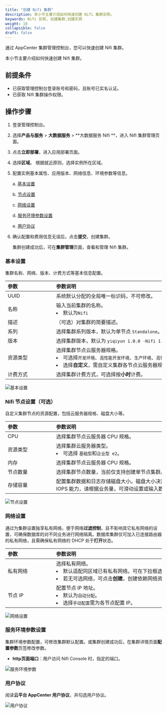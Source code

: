 ```yaml
---
title: "创建 Nifi 集群"
description: 本小节主要介绍如何快速创建 Nifi 集群实例。 
keywords: Nifi 实例, 创建集群,创建实例
weight: 10
collapsible: false
draft: false
---
```


通过 AppCenter 集群管理控制台，您可以快速创建 Nifi 集群。

本小节主要介绍如何快速创建 Nifi 集群。

## 前提条件

- 已获取管理控制台登录账号和密码，且账号已实名认证。
- 已获取 Nifi 集群操作权限。

## 操作步骤

1. 登录管理控制台。
2. 选择**产品与服务** > **大数据服务** > **大数据服务 Nifi **，进入 Nifi 集群管理页面。
3. 点击**立即部署**，进入应用部署页面。
4. 选择**区域**。
   根据就近原则，选择实例所在区域。
5. 配置实例基本属性、应用版本、网络信息、环境参数等信息。
   
   a. [基本设置](#基本设置)

   b. [节点设置](#nifi-节点设置可选)
   
   c. [网络设置](#网络设置)
   
   d. [服务环境参数设置](#服务环境参数设置)

   e. [用户协议](#用户协议)

6. 确认配置和费用信息无误后，点击**提交**，创建集群。
   
   集群创建成功后，可在**集群管理**页面，查看和管理 Nifi 集群。

### 基本设置

集群名称、网络、版本、计费方式等基本信息配置。

|<span style="display:inline-block;width:140px">参数</span> |<span style="display:inline-block;width:520px">参数说明</span>|
|:----|:----|
|   UUID     |  系统默认分配的全局唯一标识码，不可修改。  |
|   名称     |  输入当前集群的名称。<li>默认为`Nifi`  |
|   描述  |  （可选）对集群的简要描述。   |
|   系列  |  选择集群系列版本，默认为单节点 `Standalone`。   |
|   版本 |  选择集群版本，默认为 `yiqiyun 1.0.0 -Nifi 1.9.2`。|
|   资源类型 |  选择集群节点云服务器规格。<li>可选择`开发环境`、`高性能开发环境`、`生产环境`、`高性能生产环境`。<li>选择**自定义**，需自定义集群各节点云服务器规格。|
|   计费方式 |  选择集群计费方式，可选择按**小时**计费。|

![基本设置](../../_images/nifi_step_1.png)

### Nifi 节点设置（可选）

自定义集群节点的资源配置，包括云服务器规格、磁盘大小等。

|<span style="display:inline-block;width:140px">参数</span> |<span style="display:inline-block;width:520px">参数说明</span>|
|:----|:----|
|   CPU     |  选择集群节点云服务器 CPU 规格。  |
|   资源类型  |  选择集群云服务器类型。<li>可选择 `基础型`和`企业型 e2`。 |
|   内存     |  选择集群节点云服务器 CPU 规格。  |
|   节点数量  |  选择集群节点数量，当前仅支持创建单节点集群。|
|   存储容量 |  配置集群数据和日志存储磁盘大小。磁盘大小决定了数据库最大容量以及 IOPS 能力，请根据业务量，可滑动设置或输入数字配置集群磁盘大小。|

![节点设置](../../_images/nifi_step_2.png)

### 网络设置

通过为集群设置独享私有网络，便于网络**过滤控制**，且不影响其它私有网络的设置，可确保数据库的对不同业务进行网络隔离。数据库集群仅可加入已连接路由器的私有网络，且需确保私有网络的 DHCP 处于**打开**状态。 

|<span style="display:inline-block;width:140px">参数</span> |<span style="display:inline-block;width:520px">参数说明</span>|
|:----|:----|
|   私有网络     |  选择私有网络。<li>默认适配同区域已有私有网络。可在下拉框选择已有私有网络。<li>若无可选网络，可点击**创建**，创建依赖网络资源。  |
|   节点 IP   |  配置节点 IP 地址。<li>默认为`自动分配`。<li> 选择`手动配置`需为各节点配置 IP。  |

![网络设置](../../_images/nifi_step_3.png)

### 服务环境参数设置

集群环境参数配置，可修改集群默认配置。或集群创建成功后，在集群详情页面**配置参数**页签修改参数。

- **http页面端口**：用户访问 Nifi Console 时，指定的端口。

![服务环境参数](../../_images/nifi_step_4.png)

### 用户协议

阅读**云平台 AppCenter 用户协议**，并勾选用户协议。

![用户协议](../../_images/nifi_step_5.png)
